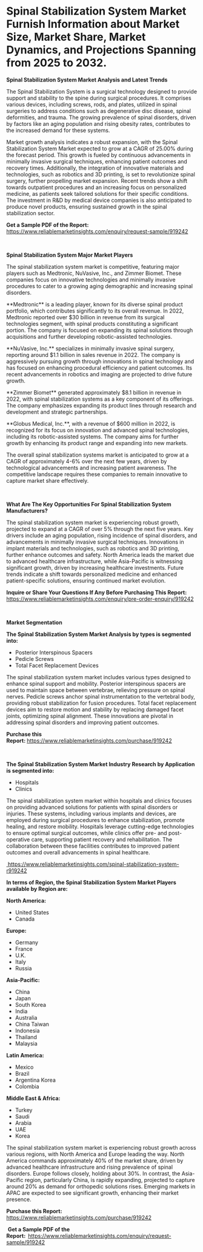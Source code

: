 <p><h1>Spinal Stabilization System Market Furnish Information about Market Size, Market Share, Market Dynamics, and Projections Spanning from 2025 to 2032.</h1></p><p><strong>Spinal Stabilization System Market Analysis and Latest Trends</strong></p>
<p><p>The Spinal Stabilization System is a surgical technology designed to provide support and stability to the spine during surgical procedures. It comprises various devices, including screws, rods, and plates, utilized in spinal surgeries to address conditions such as degenerative disc disease, spinal deformities, and trauma. The growing prevalence of spinal disorders, driven by factors like an aging population and rising obesity rates, contributes to the increased demand for these systems.</p><p>Market growth analysis indicates a robust expansion, with the Spinal Stabilization System Market expected to grow at a CAGR of 25.00% during the forecast period. This growth is fueled by continuous advancements in minimally invasive surgical techniques, enhancing patient outcomes and recovery times. Additionally, the integration of innovative materials and technologies, such as robotics and 3D printing, is set to revolutionize spinal surgery, further propelling market expansion. Recent trends show a shift towards outpatient procedures and an increasing focus on personalized medicine, as patients seek tailored solutions for their specific conditions. The investment in R&D by medical device companies is also anticipated to produce novel products, ensuring sustained growth in the spinal stabilization sector.</p></p>
<p><strong>Get a Sample PDF of the Report:&nbsp;</strong> <a href="https://www.reliablemarketinsights.com/enquiry/request-sample/919242?utm_campaign=3051&utm_medium=2&utm_source=Github&utm_content=ia&utm_term=16042025&utm_id=spinal-stabilization-system">https://www.reliablemarketinsights.com/enquiry/request-sample/919242</a></p>
<p>&nbsp;</p>
<p><strong>Spinal Stabilization System Major Market Players</strong></p>
<p><p>The spinal stabilization system market is competitive, featuring major players such as Medtronic, NuVasive, Inc., and Zimmer Biomet. These companies focus on innovative technologies and minimally invasive procedures to cater to a growing aging demographic and increasing spinal disorders.</p><p>**Medtronic** is a leading player, known for its diverse spinal product portfolio, which contributes significantly to its overall revenue. In 2022, Medtronic reported over $30 billion in revenue from its surgical technologies segment, with spinal products constituting a significant portion. The company is focused on expanding its spinal solutions through acquisitions and further developing robotic-assisted technologies.</p><p>**NuVasive, Inc.** specializes in minimally invasive spinal surgery, reporting around $1.1 billion in sales revenue in 2022. The company is aggressively pursuing growth through innovations in spinal technology and has focused on enhancing procedural efficiency and patient outcomes. Its recent advancements in robotics and imaging are projected to drive future growth.</p><p>**Zimmer Biomet** generated approximately $8.1 billion in revenue in 2022, with spinal stabilization systems as a key component of its offerings. The company emphasizes expanding its product lines through research and development and strategic partnerships.</p><p>**Globus Medical, Inc.**, with a revenue of $600 million in 2022, is recognized for its focus on innovation and advanced spinal technologies, including its robotic-assisted systems. The company aims for further growth by enhancing its product range and expanding into new markets.</p><p>The overall spinal stabilization systems market is anticipated to grow at a CAGR of approximately 4-6% over the next few years, driven by technological advancements and increasing patient awareness. The competitive landscape requires these companies to remain innovative to capture market share effectively.</p></p>
<p>&nbsp;</p>
<p><strong>What Are The Key Opportunities For Spinal Stabilization System Manufacturers?</strong></p>
<p><p>The spinal stabilization system market is experiencing robust growth, projected to expand at a CAGR of over 5% through the next five years. Key drivers include an aging population, rising incidence of spinal disorders, and advancements in minimally invasive surgical techniques. Innovations in implant materials and technologies, such as robotics and 3D printing, further enhance outcomes and safety. North America leads the market due to advanced healthcare infrastructure, while Asia-Pacific is witnessing significant growth, driven by increasing healthcare investments. Future trends indicate a shift towards personalized medicine and enhanced patient-specific solutions, ensuring continued market evolution.</p></p>
<p><strong>Inquire or Share Your Questions If Any Before Purchasing This Report:</strong> <a href="https://www.reliablemarketinsights.com/enquiry/pre-order-enquiry/919242?utm_campaign=3051&utm_medium=2&utm_source=Github&utm_content=ia&utm_term=16042025&utm_id=spinal-stabilization-system">https://www.reliablemarketinsights.com/enquiry/pre-order-enquiry/919242</a></p>
<p>&nbsp;</p>
<p><strong>Market Segmentation</strong></p>
<p><strong>The Spinal Stabilization System Market Analysis by types is segmented into:</strong></p>
<p><ul><li>Posterior Interspinous Spacers</li><li>Pedicle Screws</li><li>Total Facet Replacement Devices</li></ul></p>
<p><p>The spinal stabilization system market includes various types designed to enhance spinal support and mobility. Posterior interspinous spacers are used to maintain space between vertebrae, relieving pressure on spinal nerves. Pedicle screws anchor spinal instrumentation to the vertebral body, providing robust stabilization for fusion procedures. Total facet replacement devices aim to restore motion and stability by replacing damaged facet joints, optimizing spinal alignment. These innovations are pivotal in addressing spinal disorders and improving patient outcomes.</p></p>
<p><strong>Purchase this Report:&nbsp;</strong><a href="https://www.reliablemarketinsights.com/purchase/919242?utm_campaign=3051&utm_medium=2&utm_source=Github&utm_content=ia&utm_term=16042025&utm_id=spinal-stabilization-system">https://www.reliablemarketinsights.com/purchase/919242</a></p>
<p>&nbsp;</p>
<p><strong>The Spinal Stabilization System Market Industry Research by Application is segmented into:</strong></p>
<p><ul><li>Hospitals</li><li>Clinics</li></ul></p>
<p><p>The spinal stabilization system market within hospitals and clinics focuses on providing advanced solutions for patients with spinal disorders or injuries. These systems, including various implants and devices, are employed during surgical procedures to enhance stabilization, promote healing, and restore mobility. Hospitals leverage cutting-edge technologies to ensure optimal surgical outcomes, while clinics offer pre- and post-operative care, supporting patient recovery and rehabilitation. The collaboration between these facilities contributes to improved patient outcomes and overall advancements in spinal healthcare.</p></p>
<p><a href="https://www.reliablemarketinsights.com/spinal-stabilization-system-r919242?utm_campaign=3051&utm_medium=2&utm_source=Github&utm_content=ia&utm_term=16042025&utm_id=spinal-stabilization-system">&nbsp;https://www.reliablemarketinsights.com/spinal-stabilization-system-r919242</a></p>
<p><strong>In terms of Region, the Spinal Stabilization System Market Players available by Region are:</strong></p>
<p>
    <p> <strong> North America: </strong>
        <ul>
            <li>United States</li>
            <li>Canada</li>
        </ul>
        </p> 
    <p> <strong> Europe: </strong>
        <ul>
            <li>Germany</li>
            <li>France</li>
            <li>U.K.</li>
            <li>Italy</li>
            <li>Russia</li>
        </ul>
        </p> 
    <p> <strong> Asia-Pacific: </strong>
        <ul>
            <li>China</li>
            <li>Japan</li>
            <li>South Korea</li>
            <li>India</li>
            <li>Australia</li>
            <li>China Taiwan</li>
            <li>Indonesia</li>
            <li>Thailand</li>
            <li>Malaysia</li>
        </ul>
        </p> 
    <p> <strong> Latin America: </strong>
        <ul>
            <li>Mexico</li>
            <li>Brazil</li>
            <li>Argentina Korea</li>
            <li>Colombia</li>
        </ul>
        </p> 
    <p> <strong> Middle East & Africa: </strong>
        <ul>
            <li>Turkey</li>
            <li>Saudi</li>
            <li>Arabia</li>
            <li>UAE</li>
            <li>Korea</li>
        </ul>
    </p>
    </p>
<p><p>The spinal stabilization system market is experiencing robust growth across various regions, with North America and Europe leading the way. North America commands approximately 40% of the market share, driven by advanced healthcare infrastructure and rising prevalence of spinal disorders. Europe follows closely, holding about 30%. In contrast, the Asia-Pacific region, particularly China, is rapidly expanding, projected to capture around 20% as demand for orthopedic solutions rises. Emerging markets in APAC are expected to see significant growth, enhancing their market presence.</p></p>
<p><strong>Purchase this Report: </strong><a href="https://www.reliablemarketinsights.com/purchase/919242?utm_campaign=3051&utm_medium=2&utm_source=Github&utm_content=ia&utm_term=16042025&utm_id=spinal-stabilization-system">https://www.reliablemarketinsights.com/purchase/919242</a></p>
<p>&nbsp;<strong>Get a Sample PDF of the Report:&nbsp;&nbsp;</strong><a href="https://www.reliablemarketinsights.com/enquiry/request-sample/919242?utm_campaign=3051&utm_medium=2&utm_source=Github&utm_content=ia&utm_term=16042025&utm_id=spinal-stabilization-system">https://www.reliablemarketinsights.com/enquiry/request-sample/919242</a></p>
<p><strong></strong></p>
<p><p></p><p></p><p></p></p>